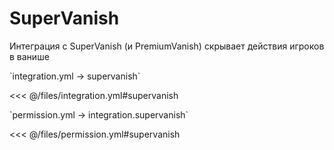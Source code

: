 # SuperVanish

Интеграция с SuperVanish (и PremiumVanish) скрывает действия игроков в ванише

[//]: # (integration.yml)
<!--@include: @/parts/words.md#setting-->
<!--@include: @/parts/words.md#path--> `integration.yml → supervanish`

<!--@include: @/parts/words.md#default-->
<<< @/files/integration.yml#supervanish

<!--@include: @/parts/enable.md-->

[//]: # (permission.yml)
<!--@include: @/parts/words.md#permission-->
<!--@include: @/parts/words.md#path--> `permission.yml → integration.supervanish`

<!--@include: @/parts/words.md#default-->
<<< @/files/permission.yml#supervanish

<!--@include: @/parts/permission/permissionTier3.md-->
